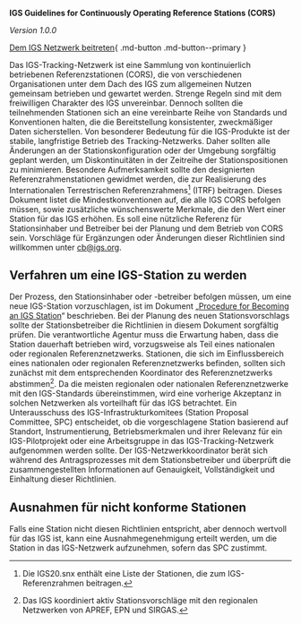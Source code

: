 **IGS Guidelines for Continuously Operating Reference Stations (CORS)**


*Version 1.0.0*

[Dem IGS Netzwerk beitreten](https://igs.org/network-resources/#propose-new-site){ .md-button .md-button--primary }

Das IGS-Tracking-Netzwerk ist eine Sammlung von kontinuierlich betriebenen Referenzstationen (CORS), die von verschiedenen Organisationen unter dem Dach des IGS zum allgemeinen Nutzen gemeinsam betrieben und gewartet werden. Strenge Regeln sind mit dem freiwilligen Charakter des IGS unvereinbar. Dennoch sollten die teilnehmenden Stationen sich an eine vereinbarte Reihe von Standards und Konventionen halten, die die Bereitstellung konsistenter, zweckmäßiger Daten sicherstellen. Von besonderer Bedeutung für die IGS-Produkte ist der stabile, langfristige Betrieb des Tracking-Netzwerks. Daher sollten alle Änderungen an der Stationskonfiguration oder der Umgebung sorgfältig geplant werden, um Diskontinuitäten in der Zeitreihe der Stationspositionen zu minimieren. Besondere Aufmerksamkeit sollte den designierten Referenzrahmenstationen gewidmet werden, die zur Realisierung des Internationalen Terrestrischen Referenzrahmens[^1] (ITRF) beitragen.
Dieses Dokument listet die Mindestkonventionen auf, die alle IGS CORS befolgen müssen, sowie zusätzliche wünschenswerte Merkmale, die den Wert einer Station für das IGS erhöhen. Es soll eine nützliche Referenz für Stationsinhaber und Betreiber bei der Planung und dem Betrieb von CORS sein. Vorschläge für Ergänzungen oder Änderungen dieser Richtlinien sind willkommen unter [cb@igs.org](mailto:cb@igs.org).

## Verfahren um eine IGS-Station zu werden

Der Prozess, den Stationsinhaber oder -betreiber befolgen müssen, um eine neue IGS-Station vorzuschlagen, ist im Dokument „[Procedure for Becoming an IGS Station](https://files.igs.org/pub/resource/guidelines/Procedure_for_Becoming_an_IGS_Station_v1.0.pdf)“ beschrieben. Bei der Planung des neuen Stationsvorschlags sollte der Stationsbetreiber die Richtlinien in diesem Dokument sorgfältig prüfen. Die verantwortliche Agentur muss die Erwartung haben, dass die Station dauerhaft betrieben wird, vorzugsweise als Teil eines nationalen oder regionalen Referenznetzwerks. Stationen, die sich im Einflussbereich eines nationalen oder regionalen Referenznetzwerks befinden, sollten sich zunächst mit dem entsprechenden Koordinator des Referenznetzwerks abstimmen[^2]. Da die meisten regionalen oder nationalen Referenznetzwerke mit den IGS-Standards übereinstimmen, wird eine vorherige Akzeptanz in solchen Netzwerken als vorteilhaft für das IGS betrachtet. Ein Unterausschuss des IGS-Infrastrukturkomitees (Station Proposal Committee, SPC) entscheidet, ob die vorgeschlagene Station basierend auf Standort, Instrumentierung, Betriebsmerkmalen und ihrer Relevanz für ein IGS-Pilotprojekt oder eine Arbeitsgruppe in das IGS-Tracking-Netzwerk aufgenommen werden sollte.
Der IGS-Netzwerkkoordinator berät sich während des Antragsprozesses mit dem Stationsbetreiber und überprüft die zusammengestellten Informationen auf Genauigkeit, Vollständigkeit und Einhaltung dieser Richtlinien.

## Ausnahmen für nicht konforme Stationen

Falls eine Station nicht diesen Richtlinien entspricht, aber dennoch wertvoll für das IGS ist, kann eine Ausnahmegenehmigung erteilt werden, um die Station in das IGS-Netzwerk aufzunehmen, sofern das SPC zustimmt.

[^1]: Die IGS20.snx enthält eine Liste der Stationen, die zum IGS-Referenzrahmen beitragen.
[^2]: Das IGS koordiniert aktiv Stationsvorschläge mit den regionalen Netzwerken von APREF, EPN und SIRGAS.
